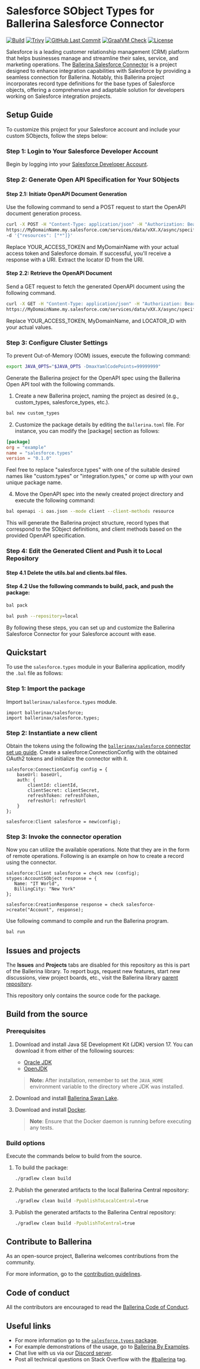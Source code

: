 Salesforce SObject Types for Ballerina Salesforce Connector
===================

[![Build](https://github.com/ballerina-platform/module-ballerinax-salesforce.types/actions/workflows/ci.yml/badge.svg)](https://github.com/ballerina-platform/module-ballerinax-salesforce.types/actions/workflows/ci.yml)
[![Trivy](https://github.com/ballerina-platform/module-ballerinax-salesforce.types/actions/workflows/trivy-scan.yml/badge.svg)](https://github.com/ballerina-platform/module-ballerinax-salesforce.types/actions/workflows/trivy-scan.yml)
[![GitHub Last Commit](https://img.shields.io/github/last-commit/ballerina-platform/module-ballerinax-salesforce.types.svg)](https://github.com/ballerina-platform/module-ballerinax-salesforce.types/commits/main)
[![GraalVM Check](https://github.com/ballerina-platform/module-ballerinax-salesforce.types/actions/workflows/build-with-bal-test-graalvm.yml/badge.svg)](https://github.com/ballerina-platform/module-ballerinax-salesforce.types/actions/workflows/build-with-bal-test-graalvm.yml)
[![License](https://img.shields.io/badge/License-Apache%202.0-blue.svg)](https://opensource.org/licenses/Apache-2.0)

Salesforce is a leading customer relationship management (CRM) platform that helps businesses manage and streamline their sales, service, and marketing operations. The [Ballerina Salesforce Connector](https://central.ballerina.io/ballerinax/salesforce/latest) is a project designed to enhance integration capabilities with Salesforce by providing a seamless connection for Ballerina. Notably, this Ballerina project incorporates record type definitions for the base types of Salesforce objects, offering a comprehensive and adaptable solution for developers working on Salesforce integration projects.

## Setup Guide

To customize this project for your Salesforce account and include your custom SObjects, follow the steps below:

### Step 1: Login to Your Salesforce Developer Account

Begin by logging into your [Salesforce Developer Account](https://developer.salesforce.com/).

### Step 2: Generate Open API Specification for Your SObjects

#### Step 2.1: Initiate OpenAPI Document Generation 

Use the following command to send a POST request to start the OpenAPI document generation process.

```bash
curl -X POST -H "Content-Type: application/json" -H "Authorization: Bearer YOUR_ACCESS_TOKEN" \
https://MyDomainName.my.salesforce.com/services/data/vXX.X/async/specifications/oas3 \
-d '{"resources": ["*"]}'
```
Replace YOUR_ACCESS_TOKEN and MyDomainName with your actual access token and Salesforce domain. If successful, you'll receive a response with a URI. Extract the locator ID from the URI.

#### Step 2.2: Retrieve the OpenAPI Document

Send a GET request to fetch the generated OpenAPI document using the following command.

```bash
curl -X GET -H "Content-Type: application/json" -H "Authorization: Bearer YOUR_ACCESS_TOKEN" \
https://MyDomainName.my.salesforce.com/services/data/vXX.X/async/specifications/oas3/LOCATOR_ID -o oas.json
```
Replace YOUR_ACCESS_TOKEN, MyDomainName, and LOCATOR_ID with your actual values.

### Step 3: Configure Cluster Settings

To prevent Out-of-Memory (OOM) issues, execute the following command:

```bash
export JAVA_OPTS="$JAVA_OPTS -DmaxYamlCodePoints=99999999"
```

Generate the Ballerina project for the OpenAPI spec using the Ballerina Open API tool with the following commands.

1. Create a new Ballerina project, naming the project as desired (e.g., custom_types, salesforce_types, etc.).

```bash
bal new custom_types
```

2. Customize the package details by editing the `Ballerina.toml` file. For instance, you can modify the [package] section as follows:

```toml
[package]
org = "example"
name = "salesforce.types"
version = "0.1.0"
```

Feel free to replace "salesforce.types" with one of the suitable desired names like "custom.types" or "integration.types," or come up with your own unique package name.

4. Move the OpenAPI spec into the newly created project directory and execute the following command:

```bash
bal openapi -i oas.json --mode client --client-methods resource
```

This will generate the Ballerina project structure, record types that correspond to the SObject definitions, and client methods based on the provided OpenAPI specification.

### Step 4: Edit the Generated Client and Push it to Local Repository

#### Step 4.1 Delete the utils.bal and clients.bal files.

#### Step 4.2 Use the following commands to build, pack, and push the package:

````bash
bal pack

bal push --repository=local
````

By following these steps, you can set up and customize the Ballerina Salesforce Connector for your Salesforce account with ease.

## Quickstart

To use the `salesforce.types` module in your Ballerina application, modify the `.bal` file as follows:

### Step 1: Import the package

Import `ballerinax/salesforce.types` module.

```ballerina
import ballerinax/salesforce;
import ballerinax/salesforce.types;
```

### Step 2: Instantiate a new client

Obtain the tokens using the following the [`ballerinax/salesforce` connector set up guide](https://central.ballerina.io/ballerinax/salesforce/latest). Create a salesforce:ConnectionConfig with the obtained OAuth2 tokens and initialize the connector with it.

```ballerina
salesforce:ConnectionConfig config = {
    baseUrl: baseUrl,
    auth: {
        clientId: clientId,
        clientSecret: clientSecret,
        refreshToken: refreshToken,
        refreshUrl: refreshUrl
    }
};

salesforce:Client salesforce = new(config);
```

### Step 3: Invoke the connector operation

Now you can utilize the available operations. Note that they are in the form of remote operations. Following is an example on how to create a record using the connector.

```ballerina
salesforce:Client salesforce = check new (config);
stypes:AccountSObject response = {
   Name: "IT World",
   BillingCity: "New York"
};

salesforce:CreationResponse response = check salesforce->create("Account", response);
```

Use following command to compile and run the Ballerina program.

```bash
bal run
```

## Issues and projects

The **Issues** and **Projects** tabs are disabled for this repository as this is part of the Ballerina library. To report bugs, request new features, start new discussions, view project boards, etc., visit the Ballerina library [parent repository](https://github.com/ballerina-platform/ballerina-library).

This repository only contains the source code for the package.

## Build from the source

### Prerequisites

1. Download and install Java SE Development Kit (JDK) version 17. You can download it from either of the following sources:

    * [Oracle JDK](https://www.oracle.com/java/technologies/downloads/)
    * [OpenJDK](https://adoptium.net/)

   > **Note:** After installation, remember to set the `JAVA_HOME` environment variable to the directory where JDK was installed.

2. Download and install [Ballerina Swan Lake](https://ballerina.io/).

3. Download and install [Docker](https://www.docker.com/get-started).

   > **Note**: Ensure that the Docker daemon is running before executing any tests.

### Build options

Execute the commands below to build from the source.

1. To build the package:

   ```bash
   ./gradlew clean build
   ```
   
2. Publish the generated artifacts to the local Ballerina Central repository:

    ```bash
    ./gradlew clean build -PpublishToLocalCentral=true
    ```

3. Publish the generated artifacts to the Ballerina Central repository:

   ```bash
   ./gradlew clean build -PpublishToCentral=true
   ```

## Contribute to Ballerina

As an open-source project, Ballerina welcomes contributions from the community.

For more information, go to the [contribution guidelines](https://github.com/ballerina-platform/ballerina-lang/blob/master/CONTRIBUTING.md).

## Code of conduct

All the contributors are encouraged to read the [Ballerina Code of Conduct](https://ballerina.io/code-of-conduct).

## Useful links

* For more information go to the [`salesforce.types` package](https://lib.ballerina.io/ballerinax/salesforce.types/latest).
* For example demonstrations of the usage, go to [Ballerina By Examples](https://ballerina.io/learn/by-example/).
* Chat live with us via our [Discord server](https://discord.gg/ballerinalang).
* Post all technical questions on Stack Overflow with the [#ballerina](https://stackoverflow.com/questions/tagged/ballerina) tag.

